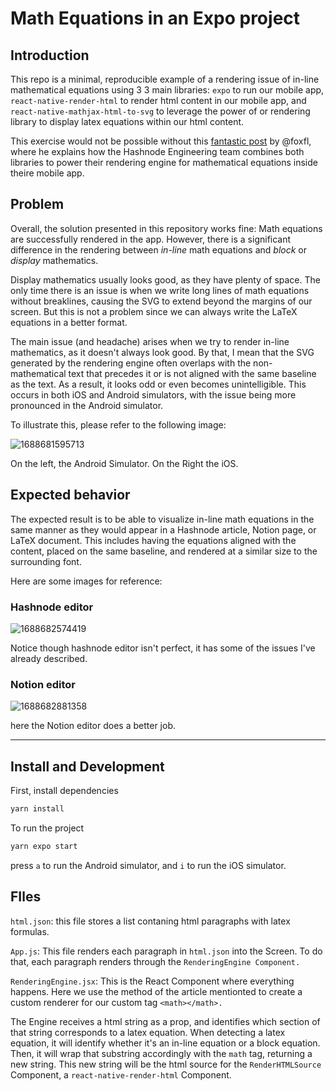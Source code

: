 # Math Equations in an Expo project

## Introduction

This repo is a minimal, reproducible example of a rendering issue of in-line mathematical equations using 3 3 main libraries: `expo` to run our mobile app, `react-native-render-html` to render html content in our mobile app, and `react-native-mathjax-html-to-svg` to leverage the power of or rendering library to display latex equations within our html content.

This exercise would not be possible without this [fantastic post](https://engineering.hashnode.com/how-to-display-math-equations-in-react-native) by @foxfl, where he explains how the Hashnode Engineering team combines both libraries to power their rendering engine for mathematical equations inside theire mobile app.

## Problem

Overall, the solution presented in this repository works fine: Math equations are successfully rendered in the app. However, there is a significant difference in the rendering between *in-line* math equations and *block* or *display* mathematics.

Display mathematics usually looks good, as they have plenty of space. The only time there is an issue is when we write long lines of math equations without breaklines, causing the SVG to extend beyond the margins of our screen. But this is not a problem since we can always write the LaTeX equations in a better format.

The main issue (and headache) arises when we try to render in-line mathematics, as it doesn't always look good. By that, I mean that the SVG generated by the rendering engine often overlaps with the non-mathematical text that precedes it or is not aligned with the same baseline as the text. As a result, it looks odd or even becomes unintelligible. This occurs in both iOS and Android simulators, with the issue being more pronounced in the Android simulator.

To illustrate this, please refer to the following image:

![1688681595713](image/README/1688681595713.png)

On the left, the Android Simulator. On the Right the iOS.

## Expected behavior

The expected result is to be able to visualize in-line math equations in the same manner as they would appear in a Hashnode article, Notion page, or LaTeX document. This includes having the equations aligned with the content, placed on the same baseline, and rendered at a similar size to the surrounding font.

Here are some images for reference:

### Hashnode editor

![1688682574419](image/README/1688682574419.png)

Notice though hashnode editor isn't perfect, it has some of the issues I've already described.

### Notion editor

![1688682881358](image/README/1688682881358.png)

here the Notion editor does a better job.

---

## Install and Development

First, install dependencies

```zsh
yarn install
```

To run the project

```zsh
yarn expo start
```

press `a` to run the Android simulator, and `i` to run the iOS simulator.

## FIles

`html.json`: this file stores a list contaning html paragraphs with latex formulas.

`App.js`: This file renders each paragraph in `html.json` into the Screen. To do that, each paragraph renders through the `RenderingEngine Component.`

`RenderingEngine.jsx`: This is the React Component where everything happens. Here we use the method of the article mentionted to create a custom renderer for our custom tag `<math></math>. `

The Engine receives a html string as a prop, and identifies which section of that string corresponds to a latex equation. When detecting a latex equation, it will identify whether it's an in-line equation or a block equation. Then, it will wrap that substring accordingly with the `math` tag, returning a new string. This new string will be the html source for the `RenderHTMLSource` Component, a `react-native-render-html` Component.
